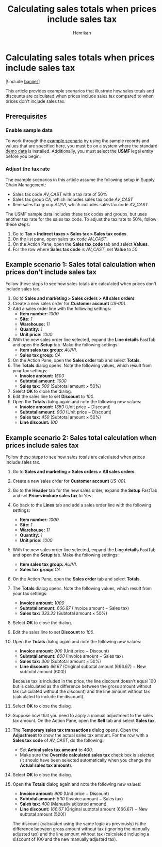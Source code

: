 ﻿---
title: Calculating sales totals when prices include sales tax
description: This article provides example scenarios that illustrate how sales totals are calculated when prices include sales tax.
author: Henrikan
ms.author: henrikan
ms.reviewer: kamaybac
ms.search.form:
ms.topic: how-to
ms.date: 12/11/2023
audience: Application User
ms.search.region: Global
ms.custom: bap-template
---

# Calculating sales totals when prices include sales tax

[!include [banner](../includes/banner.md)]

This article provides example scenarios that illustrate how sales totals and discounts are calculated when prices include sales tax compared to when prices don't include sales tax.

## Prerequisites

### Enable sample data

To work through the [example scenario](#example-scenario) by using the sample records and values that are specified here, you must be on a system where the standard [demo data](../../fin-ops-core/fin-ops/get-started/demo-data.md) is installed. Additionally, you must select the **USMF** legal entity before you begin.

### Adjust the tax rate

The example scenarios in this article assume the following setup in Supply Chain Management:

- Sales tax code *AV_CAST* with a tax rate of 50%
- Sales tax group *CA*, which includes sales tax code *AV_CAST*
- Item sales tax group *AU/VI*, which includes sales tax code *AV_CAST*

The USMF sample data includes these tax codes and groups, but uses another tax rate for the sales tax code. To adjust the tax rate to 50%, follow these steps:

1. Go to **Tax \> Indirect taxes \> Sales tax \> Sales tax codes**.
1. On the list pane, open sales tax code *AV_CAST*.
1. On the Action Pane, open the **Sales tax code** tab and select **Values**.
1. For the row where **Sales tax code** is *AV_CAST*, set **Value** to *50*.

## Example scenario 1: Sales total calculation when prices don't include sales tax

Follow these steps to see how sales totals are calculated when prices don't include sales tax.

1. Go to **Sales and marketing \> Sales orders \> All sales orders**.
1. Create a new sales order for **Customer account** *US-001*.
1. Add a sales order line with the following settings:
    - **Item number:** *1000*
    - **Site:** *1*
    - **Warehouse:** *11*
    - **Quantity:** *1*
    - **Unit price:** *1000*
1. With the new sales order line selected, expand the **Line details** FastTab and open the **Setup** tab. Make the following settings:
    - **Item sales tax group:** *AU/VI*.
    - **Sales tax group:** *CA*
1. On the Action Pane, open the **Sales order** tab and select **Totals**.
1. The **Totals** dialog opens. Note the following values, which result from your tax settings:
    - **Invoice amount:** *1500*
    - **Subtotal amount:** *1000*
    - **Sales tax:** *500* (Subtotal amount &times; 50%)
1. Select **OK** to close the dialog.
1. Edit the sales line to set **Discount** to *100*.
1. Open the **Totals** dialog again and note the following new values:
    - **Invoice amount:** *1350* (Unit price &minus; Discount)
    - **Subtotal amount:** *900* (Unit price &minus; Discount)
    - **Sales tax:** *450* (Subtotal amount &times; 50%)
    - **Line discount:** *100*

## Example scenario 2: Sales total calculation when prices include sales tax

Follow these steps to see how sales totals are calculated when prices include sales tax.

1. Go to **Sales and marketing \> Sales orders \> All sales orders**.
1. Create a new sales order for **Customer account** *US-001*.
1. Go to the **Header** tab for the new sales order, expand the **Setup** FastTab and set **Prices include sales tax** to *Yes*.
1. Go back to the **Lines** tab and add a sales order line with the following settings:
    - **Item number:** *1000*
    - **Site:** *1*
    - **Warehouse:** *11*
    - **Quantity:** *1*
    - **Unit price:** *1000*
1. With the new sales order line selected, expand the **Line details** FastTab and open the **Setup** tab. Make the following settings:
    - **Item sales tax group:** *AU/VI*.
    - **Sales tax group:** *CA*
1. On the Action Pane, open the **Sales order** tab and select **Totals**.
1. The **Totals** dialog opens. Note the following values, which result from your tax settings:
    - **Invoice amount:** *1000*
    - **Subtotal amount:** *666.67* (Invoice amount &minus; Sales tax)
    - **Sales tax:** *333.33* (Subtotal amount &times; 50%)
1. Select **OK** to close the dialog.
1. Edit the sales line to set **Discount** to *100*.
1. Open the **Totals** dialog again and note the following new values:
    - **Invoice amount:** *900* (Unit price &minus; Discount)
    - **Subtotal amount:** *600* (Invoice amount &minus; Sales tax)
    - **Sales tax:** *300* (Subtotal amount &times; 50%)
    - **Line discount:** *66.67* (Original subtotal amount (666.67) &minus; New subtotal amount (600))

    Because tax is included in the price, the line discount doesn't equal 100 but is calculated as the difference between the gross amount without tax (calculated without the discount) and the line amount without tax (calculated to include the discount).

1. Select **OK** to close the dialog.
1. Suppose now that you need to apply a manual adjustment to the sales tax amount. On the Action Pane, open the **Sell** tab and select **Sales tax**.
1. The **Temporary sales tax transactions** dialog opens. Open the **Adjustment** to show the actual sales tax amount. For the row with a **Sales tax code** of *AV_CAST*, do the following:
    - Set **Actual sales tax amount** to *400*.
    - Make sure the **Override calculated sales tax** check box is selected (it should have been selected automatically when you change the **Actual sales tax amount**).
1. Select **OK** to close the dialog.
1. Open the **Totals** dialog again and note the following new values:
    - **Invoice amount:** *900* (Unit price &minus; Discount)
    - **Subtotal amount:** *500* (Invoice amount &minus; Sales tax)
    - **Sales tax:** *400* (Manually adjusted amount)
    - **Line discount:** *166.67* (Original subtotal amount (666.67) &minus; New subtotal amount (500))

    The discount (calculated using the same logic as previously) is the difference between gross amount without tax (ignoring the manually adjusted tax) and the line amount without tax (calculated including a discount of 100 and the new manually adjusted tax).
